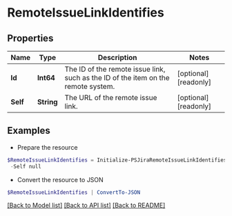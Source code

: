 # RemoteIssueLinkIdentifies
## Properties

Name | Type | Description | Notes
------------ | ------------- | ------------- | -------------
**Id** | **Int64** | The ID of the remote issue link, such as the ID of the item on the remote system. | [optional] [readonly] 
**Self** | **String** | The URL of the remote issue link. | [optional] [readonly] 

## Examples

- Prepare the resource
```powershell
$RemoteIssueLinkIdentifies = Initialize-PSJiraRemoteIssueLinkIdentifies  -Id null `
 -Self null
```

- Convert the resource to JSON
```powershell
$RemoteIssueLinkIdentifies | ConvertTo-JSON
```

[[Back to Model list]](../README.md#documentation-for-models) [[Back to API list]](../README.md#documentation-for-api-endpoints) [[Back to README]](../README.md)

